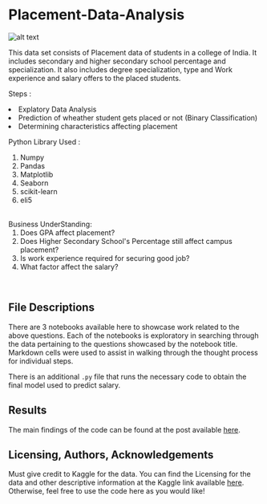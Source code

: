 # Placement-Data-Analysis
![alt text](https://miro.medium.com/max/4376/1*AUnW4zEpbfnqH1-1KmSpNw.png)

This data set consists of Placement data of students in a college of India. It includes secondary and higher secondary school percentage and specialization. It also includes degree specialization, type and Work experience and salary offers to the placed students.</br>

Steps :</br>
<Li>Explatory Data Analysis</li>
<Li>Prediction of wheather student gets placed or not (Binary Classification)
<Li>Determining characteristics affecting placement
  
  
Python Library Used :</br>
<ol>
<li>Numpy</li>
<Li>Pandas</li>
<Li>Matplotlib</li>
<Li>Seaborn</li>
<Li>scikit-learn</li>
<li>eli5</li></ol></br>
Business UnderStanding:</br>
<ol>
<li>Does GPA affect placement?</li>
<Li>Does Higher Secondary School's Percentage still affect campus placement?</li>
<Li>Is work experience required for securing good job?</li>
<Li>What factor affect the salary?</li></ol></br>

## File Descriptions <a name="files"></a>

There are 3 notebooks available here to showcase work related to the above questions.  Each of the notebooks is exploratory in searching through the data pertaining to the questions showcased by the notebook title.  Markdown cells were used to assist in walking through the thought process for individual steps.  

There is an additional `.py` file that runs the necessary code to obtain the final model used to predict salary.

## Results<a name="results"></a>

The main findings of the code can be found at the post available [here](https://medium.com/@josh_2774/how-do-you-become-a-developer-5ef1c1c68711).

## Licensing, Authors, Acknowledgements<a name="licensing"></a>

Must give credit to Kaggle for the data.  You can find the Licensing for the data and other descriptive information at the Kaggle link available [here](https://storage.googleapis.com/kaggle-data-sets/596958/1073629/bundle/archive.zip?GoogleAccessId=web-data@kaggle-161607.iam.gserviceaccount.com&Expires=1588350916&Signature=khXXeNMUrx%2B35kUrKZivYQVKUlZ%2FyaJELKFnpBhr%2B3npzHIlf7cVz9wWvmzFDfMl%2BAg0U7hyg5BYR679IOgE90Ad6tdSB7pnMWfomhgV1HOduhTziA4wuu9d1gHtOZuW5d26rup4BTdLsaOE6doa2yoI%2BDqSWzzp%2B2%2FdrdvHzaKgWVIwVwpigZVXpHBKXl%2Ba1CQX7ZUa%2F7X97hFlq2Cbx6MxkxL2Rj2AEWe8NrkOq%2BYvPirt%2F3YF7cPG9bFJFaOtofIcs8bXt1ZIVxocvlRlYVouIO0Uap2Ar7PR%2FPNWDJbaTMbIuJvfAbaZVYq%2FfiT1LQcLZzVsRBXNh%2F%2FKbiJDmw%3D%3D&response-content-disposition=attachment%3B+filename%3Dfactors-affecting-campus-placement.zip).  Otherwise, feel free to use the code here as you would like! 

